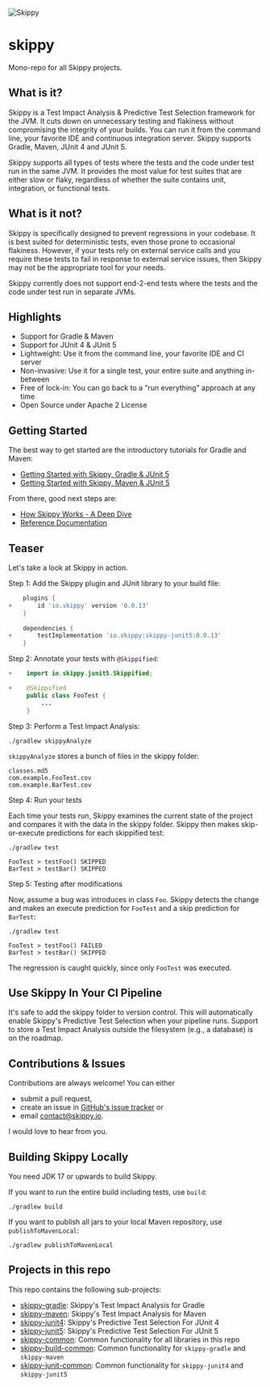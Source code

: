![Skippy](https://avatars.githubusercontent.com/u/150977247?s=100&u=6f4eb4ad99fb667b1bfaf988d3d396bd892fdf16&v=4)

# skippy

Mono-repo for all Skippy projects.

## What is it?

Skippy is a Test Impact Analysis & Predictive Test Selection framework for the JVM. It cuts down on unnecessary testing
and flakiness without compromising the integrity of your builds. You can run it from the command line, your favorite IDE
and continuous integration server. Skippy supports Gradle, Maven, JUnit 4 and JUnit 5.

Skippy supports all types of tests where the tests and the code under test run in the same JVM. It provides the most
value for test suites that are either slow or flaky, regardless of whether the suite contains unit, integration, or
functional tests.

## What is it not?

Skippy is specifically designed to prevent regressions in your codebase. It is best suited for deterministic tests, even
those prone to occasional flakiness. However, if your tests rely on external service calls and you require these tests
to fail in response to external service issues, then Skippy may not be the appropriate tool for your needs.

Skippy currently does not support end-2-end tests where the tests and the code under test run in separate JVMs.

## Highlights

- Support for Gradle & Maven
- Support for JUnit 4 & JUnit 5
- Lightweight: Use it from the command line, your favorite IDE and CI server
- Non-invasive: Use it for a single test, your entire suite and anything in-between
- Free of lock-in: You can go back to a "run everything" approach at any time
- Open Source under Apache 2 License

## Getting Started

The best way to get started are the introductory tutorials for Gradle and Maven:
- [Getting Started with Skippy, Gradle & JUnit 5](https://www.skippy.io/tutorials/skippy-gradle-junit5)
- [Getting Started with Skippy, Maven & JUnit 5](https://www.skippy.io/tutorials/skippy-maven-junit5)

From there, good next steps are:
- [How Skippy Works - A Deep Dive](https://www.skippy.io/tutorials/how-skippy-works)
- [Reference Documentation](https://www.skippy.io/docs)

## Teaser

Let's take a look at Skippy in action.  

Step 1: Add the Skippy plugin and JUnit library to your build file:

```groovy
    plugins {
+       id 'io.skippy' version '0.0.13'
    }
    
    dependencies {
+       testImplementation 'io.skippy:skippy-junit5:0.0.13'
    }
```

Step 2: Annotate your tests with `@Skippified`:

```java
+    import io.skippy.junit5.Skippified;

+    @Skippified
     public class FooTest {
         ...   
     }
```

Step 3: Perform a Test Impact Analysis:

```
./gradlew skippyAnalyze
```

`skippyAnalyze` stores a bunch of files in the skippy folder:

```
classes.md5
com.example.FooTest.cov
com.example.BarTest.cov
```

Step 4: Run your tests

Each time your tests run, Skippy examines the current state of the project and compares it with the data in the 
skippy folder. Skippy then makes skip-or-execute predictions for each skippified test:

```
./gradlew test

FooTest > testFoo() SKIPPED
BarTest > testBar() SKIPPED
```

Step 5: Testing after modifications

Now, assume a bug was introduces in class `Foo`. Skippy detects the change and makes an execute prediction for `FooTest` 
and a skip prediction for `BarTest`:

```
./gradlew test

FooTest > testFoo() FAILED
BarTest > testBar() SKIPPED
```

The regression is caught quickly, since only `FooTest` was executed.

## Use Skippy In Your CI Pipeline

It's safe to add the skippy folder to version control. This will automatically enable Skippy's Predictive Test
Selection when your pipeline runs. Support to store a Test Impact Analysis outside the filesystem (e.g., a
database) is on the roadmap.

## Contributions & Issues

Contributions are always welcome! You can either
- submit a pull request,
- create an issue in
  [GitHub's issue tracker](https://github.com/skippy-io/skippy/issues) or
- email [contact@skippy.io](mailto:contact@skippy.io).

I would love to hear from you.

## Building Skippy Locally

You need JDK 17 or upwards to build Skippy.

If you want to run the entire build including tests, use `build`:

```
./gradlew build
```

If you want to publish all jars to your local Maven repository, use `publishToMavenLocal`:

```
./gradlew publishToMavenLocal
```

## Projects in this repo

This repo contains the following sub-projects:

- [skippy-gradle](skippy-gradle/README.md): Skippy's Test Impact Analysis for Gradle
- [skippy-maven](skippy-maven/README.md): Skippy's Test Impact Analysis for Maven
- [skippy-junit4](skippy-junit4/README.md): Skippy's Predictive Test Selection For JUnit 4
- [skippy-junit5](skippy-junit5/README.md): Skippy's Predictive Test Selection For JUnit 5
- [skippy-common](skippy-common/README.md): Common functionality for all libraries in this repo
- [skippy-build-common](skippy-build-common/README.md): Common functionality for `skippy-gradle` and `skippy-maven`
- [skippy-junit-common](skippy-junit-common/README.md): Common functionality for `skippy-junit4` and `skippy-junit5`